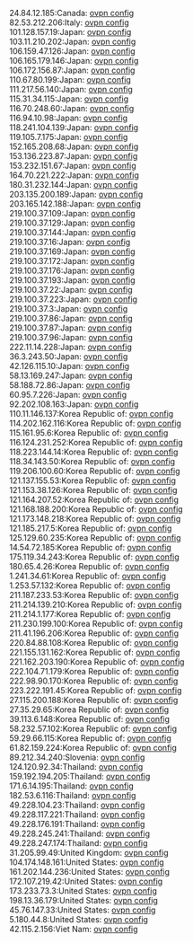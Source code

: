 24.84.12.185:Canada: [ovpn config](vpn/24_84_12_185.ovpn)  
82.53.212.206:Italy: [ovpn config](vpn/82_53_212_206.ovpn)  
101.128.157.19:Japan: [ovpn config](vpn/101_128_157_19.ovpn)  
103.11.210.202:Japan: [ovpn config](vpn/103_11_210_202.ovpn)  
106.159.47.126:Japan: [ovpn config](vpn/106_159_47_126.ovpn)  
106.165.179.146:Japan: [ovpn config](vpn/106_165_179_146.ovpn)  
106.172.156.87:Japan: [ovpn config](vpn/106_172_156_87.ovpn)  
110.67.80.199:Japan: [ovpn config](vpn/110_67_80_199.ovpn)  
111.217.56.140:Japan: [ovpn config](vpn/111_217_56_140.ovpn)  
115.31.34.115:Japan: [ovpn config](vpn/115_31_34_115.ovpn)  
116.70.248.60:Japan: [ovpn config](vpn/116_70_248_60.ovpn)  
116.94.10.98:Japan: [ovpn config](vpn/116_94_10_98.ovpn)  
118.241.104.139:Japan: [ovpn config](vpn/118_241_104_139.ovpn)  
119.105.7.175:Japan: [ovpn config](vpn/119_105_7_175.ovpn)  
152.165.208.68:Japan: [ovpn config](vpn/152_165_208_68.ovpn)  
153.136.223.87:Japan: [ovpn config](vpn/153_136_223_87.ovpn)  
153.232.151.67:Japan: [ovpn config](vpn/153_232_151_67.ovpn)  
164.70.221.222:Japan: [ovpn config](vpn/164_70_221_222.ovpn)  
180.31.232.144:Japan: [ovpn config](vpn/180_31_232_144.ovpn)  
203.135.200.189:Japan: [ovpn config](vpn/203_135_200_189.ovpn)  
203.165.142.188:Japan: [ovpn config](vpn/203_165_142_188.ovpn)  
219.100.37.109:Japan: [ovpn config](vpn/219_100_37_109.ovpn)  
219.100.37.129:Japan: [ovpn config](vpn/219_100_37_129.ovpn)  
219.100.37.144:Japan: [ovpn config](vpn/219_100_37_144.ovpn)  
219.100.37.16:Japan: [ovpn config](vpn/219_100_37_16.ovpn)  
219.100.37.169:Japan: [ovpn config](vpn/219_100_37_169.ovpn)  
219.100.37.172:Japan: [ovpn config](vpn/219_100_37_172.ovpn)  
219.100.37.176:Japan: [ovpn config](vpn/219_100_37_176.ovpn)  
219.100.37.193:Japan: [ovpn config](vpn/219_100_37_193.ovpn)  
219.100.37.22:Japan: [ovpn config](vpn/219_100_37_22.ovpn)  
219.100.37.223:Japan: [ovpn config](vpn/219_100_37_223.ovpn)  
219.100.37.3:Japan: [ovpn config](vpn/219_100_37_3.ovpn)  
219.100.37.86:Japan: [ovpn config](vpn/219_100_37_86.ovpn)  
219.100.37.87:Japan: [ovpn config](vpn/219_100_37_87.ovpn)  
219.100.37.96:Japan: [ovpn config](vpn/219_100_37_96.ovpn)  
222.11.14.228:Japan: [ovpn config](vpn/222_11_14_228.ovpn)  
36.3.243.50:Japan: [ovpn config](vpn/36_3_243_50.ovpn)  
42.126.115.10:Japan: [ovpn config](vpn/42_126_115_10.ovpn)  
58.13.169.247:Japan: [ovpn config](vpn/58_13_169_247.ovpn)  
58.188.72.86:Japan: [ovpn config](vpn/58_188_72_86.ovpn)  
60.95.7.226:Japan: [ovpn config](vpn/60_95_7_226.ovpn)  
92.202.108.163:Japan: [ovpn config](vpn/92_202_108_163.ovpn)  
110.11.146.137:Korea Republic of: [ovpn config](vpn/110_11_146_137.ovpn)  
114.202.162.116:Korea Republic of: [ovpn config](vpn/114_202_162_116.ovpn)  
115.161.95.6:Korea Republic of: [ovpn config](vpn/115_161_95_6.ovpn)  
116.124.231.252:Korea Republic of: [ovpn config](vpn/116_124_231_252.ovpn)  
118.223.144.14:Korea Republic of: [ovpn config](vpn/118_223_144_14.ovpn)  
118.34.143.50:Korea Republic of: [ovpn config](vpn/118_34_143_50.ovpn)  
119.206.100.60:Korea Republic of: [ovpn config](vpn/119_206_100_60.ovpn)  
121.137.155.53:Korea Republic of: [ovpn config](vpn/121_137_155_53.ovpn)  
121.153.38.126:Korea Republic of: [ovpn config](vpn/121_153_38_126.ovpn)  
121.164.207.52:Korea Republic of: [ovpn config](vpn/121_164_207_52.ovpn)  
121.168.188.200:Korea Republic of: [ovpn config](vpn/121_168_188_200.ovpn)  
121.173.148.218:Korea Republic of: [ovpn config](vpn/121_173_148_218.ovpn)  
121.185.217.5:Korea Republic of: [ovpn config](vpn/121_185_217_5.ovpn)  
125.129.60.235:Korea Republic of: [ovpn config](vpn/125_129_60_235.ovpn)  
14.54.72.185:Korea Republic of: [ovpn config](vpn/14_54_72_185.ovpn)  
175.119.34.243:Korea Republic of: [ovpn config](vpn/175_119_34_243.ovpn)  
180.65.4.26:Korea Republic of: [ovpn config](vpn/180_65_4_26.ovpn)  
1.241.34.61:Korea Republic of: [ovpn config](vpn/1_241_34_61.ovpn)  
1.253.57.132:Korea Republic of: [ovpn config](vpn/1_253_57_132.ovpn)  
211.187.233.53:Korea Republic of: [ovpn config](vpn/211_187_233_53.ovpn)  
211.214.139.210:Korea Republic of: [ovpn config](vpn/211_214_139_210.ovpn)  
211.214.1.177:Korea Republic of: [ovpn config](vpn/211_214_1_177.ovpn)  
211.230.199.100:Korea Republic of: [ovpn config](vpn/211_230_199_100.ovpn)  
211.41.196.206:Korea Republic of: [ovpn config](vpn/211_41_196_206.ovpn)  
220.84.88.108:Korea Republic of: [ovpn config](vpn/220_84_88_108.ovpn)  
221.155.131.162:Korea Republic of: [ovpn config](vpn/221_155_131_162.ovpn)  
221.162.203.190:Korea Republic of: [ovpn config](vpn/221_162_203_190.ovpn)  
222.104.71.179:Korea Republic of: [ovpn config](vpn/222_104_71_179.ovpn)  
222.98.90.170:Korea Republic of: [ovpn config](vpn/222_98_90_170.ovpn)  
223.222.191.45:Korea Republic of: [ovpn config](vpn/223_222_191_45.ovpn)  
27.115.200.188:Korea Republic of: [ovpn config](vpn/27_115_200_188.ovpn)  
27.35.29.65:Korea Republic of: [ovpn config](vpn/27_35_29_65.ovpn)  
39.113.6.148:Korea Republic of: [ovpn config](vpn/39_113_6_148.ovpn)  
58.232.57.102:Korea Republic of: [ovpn config](vpn/58_232_57_102.ovpn)  
59.29.66.115:Korea Republic of: [ovpn config](vpn/59_29_66_115.ovpn)  
61.82.159.224:Korea Republic of: [ovpn config](vpn/61_82_159_224.ovpn)  
89.212.34.240:Slovenia: [ovpn config](vpn/89_212_34_240.ovpn)  
124.120.92.34:Thailand: [ovpn config](vpn/124_120_92_34.ovpn)  
159.192.194.205:Thailand: [ovpn config](vpn/159_192_194_205.ovpn)  
171.6.14.195:Thailand: [ovpn config](vpn/171_6_14_195.ovpn)  
182.53.6.116:Thailand: [ovpn config](vpn/182_53_6_116.ovpn)  
49.228.104.23:Thailand: [ovpn config](vpn/49_228_104_23.ovpn)  
49.228.117.221:Thailand: [ovpn config](vpn/49_228_117_221.ovpn)  
49.228.176.191:Thailand: [ovpn config](vpn/49_228_176_191.ovpn)  
49.228.245.241:Thailand: [ovpn config](vpn/49_228_245_241.ovpn)  
49.228.247.174:Thailand: [ovpn config](vpn/49_228_247_174.ovpn)  
31.205.99.49:United Kingdom: [ovpn config](vpn/31_205_99_49.ovpn)  
104.174.148.161:United States: [ovpn config](vpn/104_174_148_161.ovpn)  
161.202.144.236:United States: [ovpn config](vpn/161_202_144_236.ovpn)  
172.107.219.42:United States: [ovpn config](vpn/172_107_219_42.ovpn)  
173.233.73.3:United States: [ovpn config](vpn/173_233_73_3.ovpn)  
198.13.36.179:United States: [ovpn config](vpn/198_13_36_179.ovpn)  
45.76.147.33:United States: [ovpn config](vpn/45_76_147_33.ovpn)  
5.180.44.8:United States: [ovpn config](vpn/5_180_44_8.ovpn)  
42.115.2.156:Viet Nam: [ovpn config](vpn/42_115_2_156.ovpn)  
